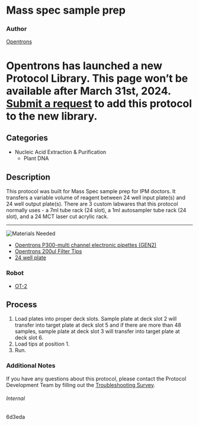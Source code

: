 # Mass spec sample prep

### Author
[Opentrons](https://opentrons.com/)


# Opentrons has launched a new Protocol Library. This page won’t be available after March 31st, 2024. [Submit a request](https://docs.google.com/forms/d/e/1FAIpQLSdYYp9QCKow4nn0KlCVsMS3HX0eJ0N9O7-erajKvcpT0lWbSg/viewform) to add this protocol to the new library.

## Categories
* Nucleic Acid Extraction & Purification
	* Plant DNA

## Description
This protocol was built for Mass Spec sample prep for IPM doctors. It transfers a variable volume of reagent between 24 well input plate(s) and 24 well output plate(s). There are 3 custom labwares that this protocol normally uses - a 7ml tube rack (24 slot),  a 1ml autosampler tube rack (24 slot), and a 24 MCT laser cut acrylic rack.

---
![Materials Needed](https://s3.amazonaws.com/opentrons-protocol-library-website/custom-README-images/001-General+Headings/materials.png)


* [Opentrons P300-multi channel electronic pipettes (GEN2)](https://shop.opentrons.com/collections/ot-2-robot/products/8-channel-electronic-pipette?variant=5984202489885)
* [Opentrons 200ul Filter Tips](https://shop.opentrons.com/collections/opentrons-tips/products/opentrons-200ul-filter-tips)
* [24 well plate](example.com)


### Robot
* [OT-2](https://opentrons.com/ot-2)

## Process
1. Load plates into proper deck slots. Sample plate at deck slot 2 will transfer into target plate at deck slot 5 and if there are more than 48 samples, sample plate at deck slot 3 will transfer into target plate at deck slot 6. 
2. Load tips at position 1. 
3. Run.

### Additional Notes
If you have any questions about this protocol, please contact the Protocol Development Team by filling out the [Troubleshooting Survey](https://protocol-troubleshooting.paperform.co/).

###### Internal
6d3eda
